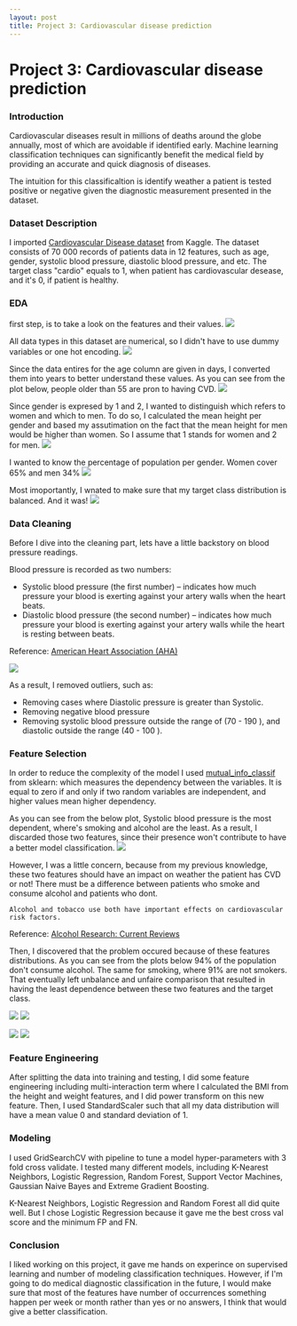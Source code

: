 ```yaml
---
layout: post
title: Project 3: Cardiovascular disease prediction
---
```


# Project 3: Cardiovascular disease prediction

### Introduction
Cardiovascular diseases result in millions of deaths around the globe annually, most of which are avoidable if identified early. Machine learning classification techniques can significantly benefit the medical field by providing an accurate and quick diagnosis of diseases.

The intuition for this classificaltion is identify weather a patient is tested positive or negative given the diagnostic measurement presented in the dataset.

### Dataset Description 
I imported [Cardiovascular Disease dataset](https://www.kaggle.com/sulianova/cardiovascular-disease-dataset) from Kaggle. 
The dataset consists of 70 000 records of patients data in 12 features, such as age, gender, systolic blood pressure, diastolic blood pressure, and etc. The target class "cardio" equals to 1, when patient has cardiovascular desease, and it's 0, if patient is healthy.

### EDA
first step, is to take a look on the features and their values. 
![](images/data_des.PNG)

All data types in this dataset are numerical, so I didn't have to use dummy variables or one hot encoding. 
![](images/info.PNG)

Since the data entires for the age column are given in days, I converted them into years to better understand these values.
As you can see from the plot below, people older than 55 are pron to having CVD. 
![](images/age_count.png)

Since gender is expresed by 1 and 2, I wanted to distinguish which refers to women and which to men.
To do so, I calculated the mean height per gender and based my assutimation on the fact that the mean height for men would be higher than women. 
So I assume that 1 stands for women and 2 for men. 
![](images/mean_height.PNG)

I wanted to know the percentage of population per gender. 
Women cover 65% and men 34%
![](images/gender.png)

Most imoportantly, I wnated to make sure that my target class distribution is balanced. And it was!
![](images/class.png)

### Data Cleaning
Before I dive into the cleaning part, lets have a little backstory on blood pressure readings. 

Blood pressure is recorded as two numbers:
* Systolic blood pressure (the first number) – indicates how much pressure your blood is exerting against your artery walls when the heart beats.
* Diastolic blood pressure (the second number) – indicates how much pressure your blood is exerting against your artery walls while the heart is resting between beats.

Reference: [American Heart Association (AHA)](https://www.heart.org/en/health-topics/high-blood-pressure/understanding-blood-pressure-readings)

![](images/boold_pressure.gif)

As a result, I removed outliers, such as:
- Removing cases where Diastolic pressure is greater than Systolic.
- Removing negative blood pressure 
- Removing systolic blood pressure outside the range of (70 - 190 ), and diastolic outside the range (40 - 100 ).

### Feature Selection
In order to reduce the complexity of the model I used [mutual_info_classif](https://scikit-learn.org/stable/modules/generated/sklearn.feature_selection.mutual_info_classif.html) from sklearn: which measures the dependency between the variables. It is equal to zero if and only if two random variables are independent, and higher values mean higher dependency. 

As you can see from the below plot, Systolic blood pressure is the most dependent, where's smoking and alcohol are the least. As a result, I discarded those two features, since their presence won't contribute to have a better model classification. 
![](images/feature_impo.png)

However, I was a little concern, because from my previous knowledge, these two features should have an impact on weather the patient has CVD or not! There must be a difference between patients who smoke and consume alcohol and patients who dont.  
```
Alcohol and tobacco use both have important effects on cardiovascular risk factors. 

```
Reference: [Alcohol Research: Current Reviews](https://www.ncbi.nlm.nih.gov/pmc/articles/PMC6527044/)

Then, I discovered that the problem occured because of these features distributions. As you can see from the plots below 94% of the population don't consume alcohol. The same for smoking, where 91% are not smokers. That eventually left unbalance and unfaire comparison that resulted in having the least dependence between these two features and the target class. 

![](images/smoke_p.PNG) 
![](images/smoke_plt.PNG) 

![](images/alco_p.PNG)
![](images/alco_plt.PNG)

### Feature Engineering
After splitting the data into training and testing, I did some feature engineering including multi-interaction term where I calculated the BMI from the height and weight features, and I did power transform on this new feature. Then, I used StandardScaler such that all my data distribution will have a mean value 0 and standard deviation of 1.


### Modeling 
I used GridSearchCV with pipeline to tune a model hyper-parameters with 3 fold cross validate. I tested many different models, including K-Nearest Neighbors, Logistic Regression, Random Forest, Support Vector Machines, Gaussian Naive Bayes and Extreme Gradient Boosting. 

K-Nearest Neighbors, Logistic Regression and Random Forest all did quite well. But I chose Logistic Regression because it gave me the best cross val score and the minimum FP and FN. 

### Conclusion
I liked working on this project, it gave me hands on experince on supervised learning and number of modeling classification techniques. However, if I'm going to do medical diagnostic classification in the future, I would make sure that most of the features have number of occurrences something happen per week or month rather than yes or no answers, I think that would give a better classification.
